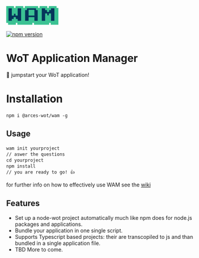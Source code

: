 <img src="./docs/logo.png"  height="50">

[![npm version](https://badge.fury.io/js/%40arces-wot%2Fwam.svg)](https://badge.fury.io/js/%40arces-wot%2Fwam)

# WoT Application Manager

🚀 jumpstart your WoT application!

# Installation

```
npm i @arces-wot/wam -g
```

## Usage

```
wam init yourproject
// aswer the questions
cd yourproject
npm install
// you are ready to go! 👍
```

for further info on how to effectively use WAM see the [wiki](https://github.com/UniBO-PRISMLab/wam/wiki)

## Features

- Set up a node-wot project automatically much like npm does for node.js packages and applications.
- Bundle your application in one single script.
- Supports Typescript based projects: their are transcopiled to js and than bundled in a single application file.
- TBD More to come.
